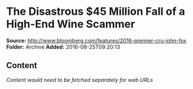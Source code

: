 # The Disastrous $45 Million Fall of a High-End Wine Scammer

**Source:** http://www.bloomberg.com/features/2016-premier-cru-john-fox
**Folder:** Archive
**Added:** 2016-08-25T09:20:13




## Content
*Content would need to be fetched separately for web URLs*
